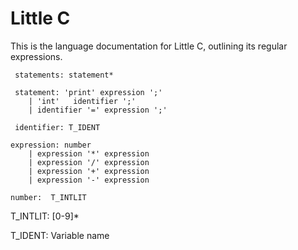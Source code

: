 # Little C
This is the language documentation for Little C, outlining its regular expressions.
```
 statements: statement*

 statement: 'print' expression ';'
    | 'int'   identifier ';'
    | identifier '=' expression ';'

 identifier: T_IDENT

expression: number
    | expression '*' expression
    | expression '/' expression
    | expression '+' expression
    | expression '-' expression

number:  T_INTLIT
```
T_INTLIT: [0-9]*

T_IDENT: Variable name